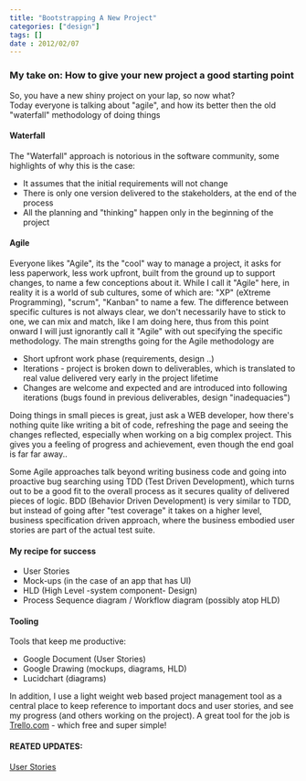 ```yaml
---
title: "Bootstrapping A New Project"
categories: ["design"]
tags: []
date : 2012/02/07
---
```


### My take on: How to give your new project a good starting point

So, you have a new shiny project on your lap, so now what?  
Today everyone is talking about "agile", and how its better then the old "waterfall" methodology of doing things

#### Waterfall
The "Waterfall" approach is notorious in the software community, some highlights of why this is the case:

 * It assumes that the initial requirements will not change
 * There is only one version delivered to the stakeholders, at the end of the process
 * All the planning and "thinking" happen only in the beginning of the project

#### Agile
Everyone likes "Agile", its the "cool" way to manage a project, it asks for less paperwork, less work upfront, built from the ground up to support changes, to name a few conceptions about it.
While I call it "Agile" here, in reality it is a world of sub cultures, some of which are: "XP" (eXtreme Programming), "scrum", "Kanban" to name a few.
The difference between specific cultures is not always clear, we don't necessarily have to stick to one, we can mix and match, like I am doing here, thus from this point onward I will just ignorantly call it "Agile" with out specifying the specific methodology.
The main strengths going for the Agile methodology are

 * Short upfront work phase (requirements, design ..)
 * Iterations - project is broken down to deliverables, which is translated to real value delivered very early in the project lifetime
 * Changes are welcome and expected and are introduced into following iterations (bugs found in previous deliverables, design "inadequacies")

Doing things in small pieces is great, just ask a WEB developer, how there's nothing quite like writing a bit of code, refreshing the page and seeing the changes reflected, especially when working on a big complex project. This gives you a feeling of progress and achievement, even though the end goal is far far away..

Some Agile approaches talk beyond writing business code and going into proactive bug searching using TDD (Test Driven Development), which turns out to be a good fit to the overall process as it secures quality of delivered pieces of logic.
BDD (Behavior Driven Development) is very similar to TDD, but instead of going after "test coverage" it takes on a higher level, business specification driven approach, where the business embodied user stories are part of the actual test suite.

#### My recipe for success

 * User Stories
 * Mock-ups (in the case of an app that has UI)
 * HLD (High Level -system component- Design)
 * Process Sequence diagram / Workflow diagram (possibly atop HLD)

#### Tooling

Tools that keep me productive:

 * Google Document (User Stories)
 * Google Drawing (mockups, diagrams, HLD)
 * Lucidchart (diagrams)

In addition, I use a light weight web based project management tool as a central place to keep reference to important docs and user stories, and see my progress (and others working on the project). A great tool for the job is [Trello.com](http://www.trello.com) - which free and super simple!

#### REATED UPDATES:
[User Stories](/code/2012/02/25/user-stories/)
